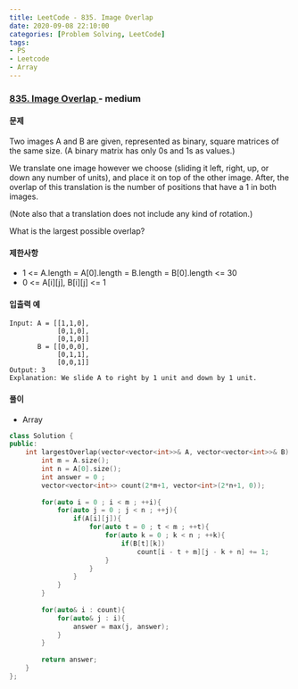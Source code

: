 ```yaml
---
title: LeetCode - 835. Image Overlap
date: 2020-09-08 22:10:00
categories: [Problem Solving, LeetCode]
tags:
- PS
- Leetcode
- Array
---
```


### [ 835. Image Overlap ](https://leetcode.com/problems/image-overlap/) - medium

#### 문제

Two images A and B are given, represented as binary, square matrices of the same size.  (A binary matrix has only 0s and 1s as values.)

We translate one image however we choose (sliding it left, right, up, or down any number of units), and place it on top of the other image.  After, the overlap of this translation is the number of positions that have a 1 in both images.

(Note also that a translation does not include any kind of rotation.)

What is the largest possible overlap?

#### 제한사항

- 1 <= A.length = A[0].length = B.length = B[0].length <= 30
- 0 <= A[i][j], B[i][j] <= 1

#### 입출력 예

```
Input: A = [[1,1,0],
            [0,1,0],
            [0,1,0]]
       B = [[0,0,0],
            [0,1,1],
            [0,0,1]]
Output: 3
Explanation: We slide A to right by 1 unit and down by 1 unit.
```

#### 풀이
- Array

```cpp
class Solution {
public:
    int largestOverlap(vector<vector<int>>& A, vector<vector<int>>& B) {            
        int m = A.size();
        int n = A[0].size();
        int answer = 0 ;
        vector<vector<int>> count(2*m+1, vector<int>(2*n+1, 0));
        
        for(auto i = 0 ; i < m ; ++i){
            for(auto j = 0 ; j < n ; ++j){          
                if(A[i][j]){
                    for(auto t = 0 ; t < m ; ++t){
                        for(auto k = 0 ; k < n ; ++k){
                            if(B[t][k])
                                count[i - t + m][j - k + n] += 1;
                        }
                    }
                }                                  
            }
        }
        
        for(auto& i : count){
            for(auto& j : i){
                answer = max(j, answer);
            }
        }
        
        return answer;
    }
};
```
